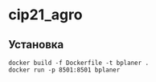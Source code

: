 # cip21_agro
## Установка

```
docker build -f Dockerfile -t bplaner .
docker run -p 8501:8501 bplaner
```